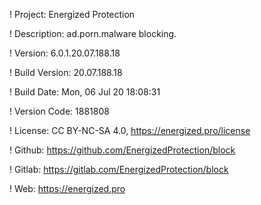! Project: Energized Protection

! Description: ad.porn.malware blocking.

! Version: 6.0.1.20.07.188.18

! Build Version: 20.07.188.18

! Build Date: Mon, 06 Jul 20 18:08:31

! Version Code: 1881808

! License: CC BY-NC-SA 4.0, https://energized.pro/license

! Github: https://github.com/EnergizedProtection/block

! Gitlab: https://gitlab.com/EnergizedProtection/block


! Web: https://energized.pro
